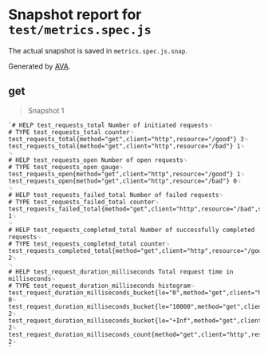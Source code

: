 # Snapshot report for `test/metrics.spec.js`

The actual snapshot is saved in `metrics.spec.js.snap`.

Generated by [AVA](https://ava.li).

## get

> Snapshot 1

    `# HELP test_requests_total Number of initiated requests␊
    # TYPE test_requests_total counter␊
    test_requests_total{method="get",client="http",resource="/good"} 3␊
    test_requests_total{method="get",client="http",resource="/bad"} 1␊
    ␊
    # HELP test_requests_open Number of open requests␊
    # TYPE test_requests_open gauge␊
    test_requests_open{method="get",client="http",resource="/good"} 1␊
    test_requests_open{method="get",client="http",resource="/bad"} 0␊
    ␊
    # HELP test_requests_failed_total Number of failed requests␊
    # TYPE test_requests_failed_total counter␊
    test_requests_failed_total{method="get",client="http",resource="/bad",status_code="500"} 1␊
    ␊
    # HELP test_requests_completed_total Number of successfully completed requests␊
    # TYPE test_requests_completed_total counter␊
    test_requests_completed_total{method="get",client="http",resource="/good",status_code="200"} 2␊
    ␊
    # HELP test_request_duration_milliseconds Total request time in milliseconds␊
    # TYPE test_request_duration_milliseconds histogram␊
    test_request_duration_milliseconds_bucket{le="0",method="get",client="http",resource="/good"} 0␊
    test_request_duration_milliseconds_bucket{le="10000",method="get",client="http",resource="/good"} 2␊
    test_request_duration_milliseconds_bucket{le="+Inf",method="get",client="http",resource="/good"} 2␊
    test_request_duration_milliseconds_count{method="get",client="http",resource="/good"} 2␊
    `
